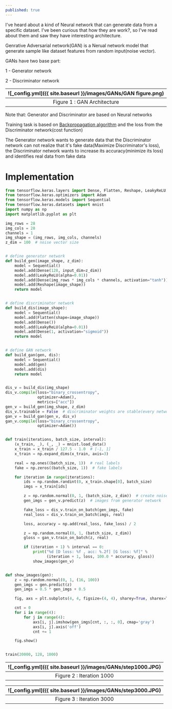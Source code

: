 ```yaml
---
published: true
---
```

I've heard about a kind of Neural network that can generate data from a specific dataset. I've been curious that how they are work?, so I've read about them and saw they have interesting architecture.

Genrative Adversarial network(GAN) is a Nerual network model that generate sample like dataset features from random input(noise vector).

GANs have two base part:

1 - Generator network

2 - Discriminator network

|![_config.yml]({{ site.baseurl }}/images/GANs/GAN figure.png)|
|:--:| 
| Figure 1 : GAN Architecture |


Note that: Generator and Discriminator are based on Neural networks

Training task is based on [Backpropagation algorithm](https://en.wikipedia.org/wiki/Backpropagation) and the loss from the Discriminator network(cost function)

The Generator network wants to generate data that the Discriminator network can not realize that it's fake data(Maximize Discriminator's loss), the Discriminator network wants to increase its accuracy(minimize its loss) and identifies  real data from fake data

# Implementation

```python
from tensorflow.keras.layers import Dense, Flatten, Reshape, LeakyReLU
from tensorflow.keras.optimizers import Adam
from tensorflow.keras.models import Sequential
from tensorflow.keras.datasets import mnist
import numpy as np
import matplotlib.pyplot as plt

img_rows = 28
img_cols = 28
channels = 1
img_shape = (img_rows, img_cols, channels)
z_dim = 100  # noise vector size


# define generator network
def build_gen(image_shape, z_dim):
    model = Sequential()
    model.add(Dense(128, input_dim=z_dim))
    model.add(LeakyReLU(alpha=0.01))
    model.add(Dense(img_rows * img_cols * channels, activation="tanh"))
    model.add(Reshape(image_shape))
    return model


# define discriminator network
def build_dis(image_shape):
    model = Sequential()
    model.add(Flatten(shape=image_shape))
    model.add(Dense())
    model.add(LeakyReLU(alpha=0.01))
    model.add(Dense(1, activation="sigmoid"))
    return model


# define GAN network
def build_gan(gen, dis):
    model = Sequential()
    model.add(gen)
    model.add(dis)
    return model


dis_v = build_dis(img_shape)
dis_v.compile(loss="binary_crossentropy",
              optimizer=Adam(),
              metrics=["acc"])
gen_v = build_gen(img_shape, z_dim)
dis_v.trainable = False  # discriminator weights are stable(every network in GAN has its loss function)
gan_v = build_gan(gen_v, dis_v)
gan_v.compile(loss="binary_crossentropy",
              optimizer=Adam())


def train(iterations, batch_size, interval):
    (x_train, _), (_, _) = mnist.load_data()
    x_train = x_train / 127.5 - 1.0  # [-1, 1]
    x_train = np.expand_dims(x_train, axis=3)

    real = np.ones((batch_size, 1))  # real labels
    fake = np.zeros((batch_size, 1))  # fake labels

    for iteration in range(iterations):
        ids = np.random.randint(0, x_train.shape[0], batch_size)
        imgs = x_train[ids]

        z = np.random.normal(0, 1, (batch_size, z_dim))  # create noise vector (128, 100)
        gen_imgs = gen_v.predict(z)  # images from generator network

        fake_loss = dis_v.train_on_batch(gen_imgs, fake)
        real_loss = dis_v.train_on_batch(imgs, real)

        loss, accuracy = np.add(real_loss, fake_loss) / 2

        z = np.random.normal(0, 1, (batch_size, z_dim))
        gloss = gan_v.train_on_batch(z, real)

        if (iteration + 1) % interval == 0:
            print("%d [D loss: %f , acc: %.2f] [G loss: %f]" %
                  (iteration + 1, loss, 100.0 * accuracy, gloss))
            show_images(gen_v)


def show_images(gen):
    z = np.random.normal(0, 1, (16, 100))
    gen_imgs = gen.predict(z)
    gen_imgs = 0.5 * gen_imgs + 0.5

    fig, axs = plt.subplots(4, 4, figsize=(4, 4), sharey=True, sharex=True)

    cnt = 0
    for i in range(4):
        for j in range(4):
            axs[i, j].imshow(gen_imgs[cnt, :, :, 0], cmap='gray')
            axs[i, j].axis('off')
            cnt += 1

    fig.show()


train(20000, 128, 1000)

```

|![_config.yml]({{ site.baseurl }}/images/GANs/step1000.JPG)|
|:--:| 
| Figure 2 : Iteration 1000 |


|![_config.yml]({{ site.baseurl }}/images/GANs/step3000.JPG)|
|:--:| 
| Figure 3 : Iteration 3000 |












